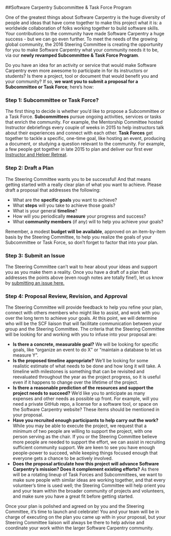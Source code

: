 ##Software Carpentry Subcommittee & Task Force Program

One of the greatest things about Software Carpentry is the huge diversity of people and ideas that have come together to make this project what it is: a worldwide collaboration of folks working together to build software skills. Your contributions to the community have made Software Carpentry a huge success - but we can go even further. To meet the needs of the growing global community, the 2016 Steering Committee is creating the opportunity for you to make Software Carpentry what your community needs it to be, via our **newly revamped Subcommittee & Task Force Program**.

Do you have an idea for an activity or service that would make Software Carpentry even more awesome to participate in for its instructors or students? Is there a project, tool or document that would benefit you and your community? If so, **we want you to submit a proposal for a Subcommittee or Task Force**; here’s how:

### Step 1: Subcommittee or Task Force?
The first thing to decide is whether you’d like to propose a Subcommittee or a Task Force.
**Subcommittees** pursue ongoing activities, services or tasks that enrich the community. For example, the Mentorship Committee hosted Instructor debriefings every couple of weeks in 2015 to help instructors talk about their experiences and connect with each other.
**Task Forces** get together to tackle a specific, one-time goal, like hosting an event, producing a document, or studying a question relevant to the community. For example, a few people got together in late 2015 to plan and deliver our first ever [Instructor and Helper Retreat](http://swcarpentry.github.io/instructor-retreat-2015/).

### Step 2: Draft a Plan
The Steering Committee wants you to be successful! And that means getting started with a really clear plan of what you want to achieve. Please draft a proposal that addresses the following:

 - What are the **specific goals** you want to achieve?
 - What **steps** will you take to achieve those goals?
 - What is your general **timeline**? 
 - How will you periodically **measure** your progress and success?
 - What **community members** (if any) will to help you achieve your goals?

Remember, a modest **budget will be available**, approved on an item-by-item basis by the Steering Committee, to help you realize the goals of your Subcommittee or Task Force, so don’t forget to factor that into your plan.

### Step 3: Submit an Issue
The Steering Committee can’t wait to hear about your ideas and support you as you make them a reality. Once you have a draft of a plan that addresses the points above (even rough notes are totally fine!), let us know by [submitting an issue here.](https://github.com/swcarpentry/board/issues)

### Step 4: Proposal Review, Revision, and Approval
The Steering Committee will provide feedback to help you refine your plan, connect with others members who might like to assist, and work with you over the long term to achieve your goals. At this point, we will determine who will be the SCF liaison that will facilitate communication between your group and the Steering Committee. The criteria that the Steering Committee will be looking for and working with you to infuse into your proposal are:

 - **Is there a concrete, measurable goal?**  We will be looking for specific goals, like “organize an event to do X” or “maintain a database to let us measure Y”. 
 - **Is the proposed timeline appropriate?** We’ll be looking for some realistic estimate of what needs to be done and how long it will take. A timeline with milestones is something that can be revisited and reevaluated throughout the year as the project progress, so it is useful even if it happens to change over the lifetime of the project.
 - **Is there a reasonable prediction of the resources and support the project needs to succeed?** We’d like you to anticipate as many expenses and other needs as possible up front. For example, will you need a private GitHub repo, a license for a software tool, or space on the Software Carpentry website? These items should be mentioned in your proposal. 
 - **Have you recruited enough participants to help carry out the work?**  While you may be able to execute the project, we request that a minimum of two people are willing to support the project, with one person serving as the chair. If you or the Steering Committee believe more people are needed to support the effort, we can assist in recruiting sufficient community support.  We are keen to see you have enough people-power to succeed, while keeping things focused enough that everyone gets a chance to be actively involved.
 - **Does the proposal articulate how this project will advance Software Carpentry’s mission? Does it complement existing efforts?** As there will be a rotating lineup of Task Forces and Subcommittees, we want to make sure people with similar ideas are working together, and that every volunteer’s time is used well; the Steering Committee will help orient you and your team within the broader community of projects and volunteers, and make sure you have a great fit before getting started. 

Once your plan is polished and agreed on by you and the Steering Committee, it’s time to launch and celebrate! You and your team will be in charge of executing on the plan you came up with in your proposal, but your Steering Committee liaison will always be there to help advise and coordinate your work within the larger Software Carpentry community.